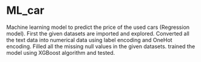 # ML_car
Machine learning model to predict the price of the used cars (Regression model).
First the given datasets are imported and explored.
Converted all the text data into numerical data using label encoding and OneHot encoding.
Filled all the missing null values in the given datasets.
trained the model using XGBoost algorithm and tested. 
